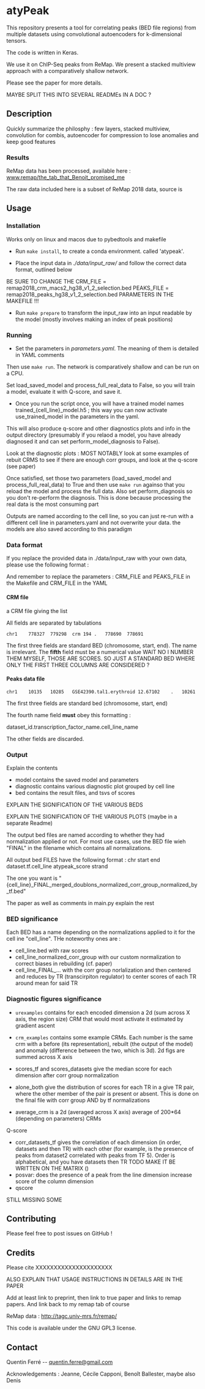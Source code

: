 # atyPeak

This repository presents a tool for correlating peaks (BED file regions) from multiple datasets using convolutional autoencoders for k-dimensional tensors.

The code is written in Keras.

We use it on ChIP-Seq peaks from ReMap. We present a stacked multiview approach with a comparatively shallow network.

Please see the paper for more details.






MAYBE SPLIT THIS INTO SEVERAL READMEs IN A DOC ?




## Description

Quickly summarize the philosphy : few layers, stacked multiview, convolution for combis, autoencoder for compression to lose anomalies and keep good features


### Results

ReMap data has been processed, available here : www.remap/the_tab_that_Benoit_promised_me

The raw data included here is a subset of ReMap 2018 data, source is <remap link>



## Usage



### Installation

Works only on linux and macos due to pybedtools and makefile

- Run `make install`, to create a conda environment. called 'atypeak'.

- Place the input data in *./data/input_raw/* and follow the correct data format, outlined below

BE SURE TO CHANGE THE CRM_FILE = remap2018_crm_macs2_hg38_v1_2_selection.bed
PEAKS_FILE = remap2018_peaks_hg38_v1_2_selection.bed PARAMETERS IN THE MAKEFILE !!!

- Run `make prepare` to transform the input_raw into an input readable by the model (mostly involves making an index of peak positions)

### Running

- Set the parameters in *parameters.yaml*. The meaning of them is detailed in YAML comments

Then use `make run`. The network is comparatively shallow and can be run on a CPU.

Set load_saved_model and process_full_real_data to False, so you will train a model, evaluate it with Q-score, and save it.

- Once you run the script once, you will have a trained model names trained_{cell_line}_model.h5 ; this way you can now activate use_trained_model in the parameters in the yaml.

This will also produce q-score and other diagnostics plots and info in the output directory (presumably if you relaod a model, you have already diagnosed it and can set perform_model_diagnosis to False).

Look at the diagnostic plots : MOST NOTABLY look at some examples of rebuit CRMS  to see if there are enough corr groups, and look at the q-score (see paper)



Once satisfied, set those two parameters (load_saved_model and process_full_real_data) to True  and then use `make run` againso that you reload the model and process the full data. Also set perform_diagnosis so you don't re-perform the diagnosis. This is done because processing the real data is the most consuming part










Outputs are named according to the cell line, so you can just re-run with a different cell line in parameters.yaml and not overwrite your data. the models are also saved according to this paradigm





### Data format

If you replace the provided data in ./data/input_raw with your own data, please use the following format :

And remember to replace the parameters :
CRM_FILE and
PEAKS_FILE in the Makefile
and CRM_FILE in the YAML

#### CRM file

a CRM file giving the list

All fields are separated by tabulations
```
chr1	778327	779298	crm	194	.	778690	778691
```
The first three fields are standard BED (chromosome, start, end). The name is irrelevant. The **fifth** field must be a numerical value
WAIT NO I NUMBER THEM MYSELF, THOSE ARE SCORES. SO JUST A STANDARD BED WHERE ONLY THE FIRST THREE COLUMNS ARE CONSIDERED ?


#### Peaks data file

```
chr1	10135	10285	GSE42390.tal1.erythroid	12.67102	.	10261
```
The first three fields are standard bed (chromosome, start, end)

The fourth name field **must** obey this formatting :

dataset_id.transcription_factor_name.cell_line_name


The other fields are discarded.


### Output

Explain the contents

- model contains the saved model and parameters
- diagnostic contains various diagnostic plot grouped by cell line
- bed contains the result files, and tsvs of scores

EXPLAIN THE SIGNIFICATION OF THE VARIOUS BEDS

EXPLAIN THE SIGNIFICATION OF THE VARIOUS PLOTS (maybe in a separate Readme)

The output bed files are named according to whether they had normalization applied or not. For most use cases, use the BED file wieh "FINAL" in the filename which contains all normalizations.

All output bed FILES have the following format :
chr    start   end    dataset.tf.cell_line    atypeak_score   strand


The one you want is "{cell_line}_FINAL_merged_doublons_normalized_corr_group_normalized_by_tf.bed"

The paper as well as comments in main.py explain the rest


### BED significance

Each BED has a name depending on the normalizations applied to it for the cell ine "cell_line". THe noteworthy ones are :
- cell_line.bed with raw scores
- cell_line_normalized_corr_group with our custom normalization to correct biases in rebuilding (cf. paper)
- cell_line_FINAL_... with the corr group norlalization and then centered and reduces by TR (transcirpiton regulator) to center scores of each TR around mean for said TR

### Diagnostic figures significance



- `urexamples` contains for each encoded dimension a 2d (sum across X axis, the region size) CRM that would most activate it estimated by gradient ascent
- `crm_examples` contains some example CRMs. Each number is the same crm with a before (its representation), rebuilt (the output of the model) and anomaly (difference between the two, which is 3d). 2d figs are summed across X axis

- scores_tf and scores_datasets give the median score for each dimension after corr group normalization

- alone_both give the distribution of scores for each TR in a give TR pair, where the other member of the pair is present or absent. This is done on the final file with corr group AND by tf normalizations

- average_crm is a 2d (averaged across X axis) average of 200*64 (depending on parameters) CRMs



Q-score
- corr_datasets_tf gives the correlation of each dimension (in order, datasets and then TR) with each other (for example, is the presence of peaks from dataset2 correlated with peaks from TF 5). Order is alphabetical, and you have datasets then TR TODO MAKE IT BE WRITTEN ON THE MATRIX ()
- posvar: does the presence of a peak from the line dimension increase score of the column dimension
- qscore


STILL MISSING SOME

## Contributing



Please feel free to post issues on GitHub !





## Credits



Please cite XXXXXXXXXXXXXXXXXXXXX



ALSO EXPLAIN THAT USAGE INSTRUCTIONS IN DETAILS ARE IN THE PAPER


Add at least link to preprint, then link to true paper and links to remap papers. And link back to my remap tab of course




ReMap data :  http://tagc.univ-mrs.fr/remap/



This code is available under the GNU GPL3 license.



## Contact

Quentin Ferré -- quentin.ferre@gmail.com


 Acknowledgements : Jeanne, Cécile Capponi, Benoît Ballester, maybe also Denis
